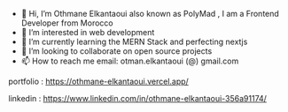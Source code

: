 - 👋 Hi, I’m Othmane Elkantaoui also known as PolyMad , I am a Frontend Developer from Morocco
- 👀 I’m interested in web development
- 🌱 I’m currently learning the MERN Stack and perfecting nextjs
- 💞️ I’m looking to collaborate on open source projects
- 📫 How to reach me email:      otman.elkantaoui (@) gmail.com       

<!---
polymahh/polymahh is a ✨ special ✨ repository because its `README.md` (this file) appears on your GitHub profile.
You can click the Preview link to take a look at your changes.
--->
portfolio : https://othmane-elkantaoui.vercel.app/

linkedin : https://www.linkedin.com/in/othmane-elkantaoui-356a91174/
